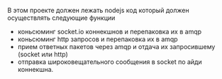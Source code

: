 В этом проекте должен лежать nodejs код который должен осуществлять следующие функции
 - коньсюминг socket.io коннекшнов и перепаковка их в amqp
 - коньсюминг http запросов и перепаковка их в amqp
 - прием ответных пакетов через amqp и отдача их запросившему (socket или http)
 - отправка широковещательного сообщения в socket по айди коннекшна.